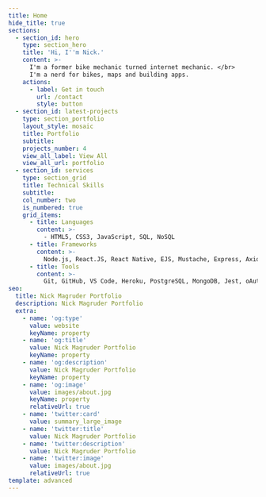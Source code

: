 ```yaml
---
title: Home
hide_title: true
sections:
  - section_id: hero
    type: section_hero
    title: 'Hi, I''m Nick.'
    content: >-
      I'm a former bike mechanic turned internet mechanic. </br>
      I'm a nerd for bikes, maps and building apps.
    actions:
      - label: Get in touch
        url: /contact
        style: button
  - section_id: latest-projects
    type: section_portfolio
    layout_style: mosaic
    title: Portfolio
    subtitle: 
    projects_number: 4
    view_all_label: View All
    view_all_url: portfolio
  - section_id: services
    type: section_grid
    title: Technical Skills
    subtitle: 
    col_number: two
    is_numbered: true
    grid_items:
      - title: Languages
        content: >-
          - HTML5, CSS3, JavaScript, SQL, NoSQL
      - title: Frameworks
        content: >-
          Node.js, React.JS, React Native, EJS, Mustache, Express, Axios, bcrypt, Material UI, Socket.io, SASS
      - title: Tools
        content: >-
          Git, GitHub, VS Code, Heroku, PostgreSQL, MongoDB, Jest, oAuth, Firebase Auth, Firestore DB, Expo, AWS EC2, AWS Serverless API, AWS Lambda, AWS SQS/SNS, AWS S3, AWS Elastic Beanstalk
seo:
  title: Nick Magruder Portfolio
  description: Nick Magruder Portfolio
  extra:
    - name: 'og:type'
      value: website
      keyName: property
    - name: 'og:title'
      value: Nick Magruder Portfolio
      keyName: property
    - name: 'og:description'
      value: Nick Magruder Portfolio
      keyName: property
    - name: 'og:image'
      value: images/about.jpg
      keyName: property
      relativeUrl: true
    - name: 'twitter:card'
      value: summary_large_image
    - name: 'twitter:title'
      value: Nick Magruder Portfolio
    - name: 'twitter:description'
      value: Nick Magruder Portfolio
    - name: 'twitter:image'
      value: images/about.jpg
      relativeUrl: true
template: advanced
---
```

